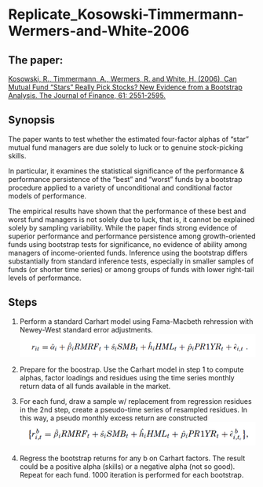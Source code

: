 # Replicate_Kosowski-Timmermann-Wermers-and-White-2006

## The paper: 

[Kosowski, R., Timmermann, A., Wermers, R. and White, H. (2006), Can Mutual Fund “Stars” Really Pick Stocks? New Evidence from a Bootstrap Analysis. The Journal of Finance, 61: 2551-2595.](https://www.researchgate.net/publication/4913482_Can_Mutual_Fund_Stars_Really_Pick_Stocks_New_Evidence_from_a_Bootstrap_Analysis)

## Synopsis
The paper wants to test whether the estimated four-factor alphas of “star” mutual fund managers are due solely to luck or to genuine stock-picking skills.

In particular, it examines the statistical significance of the performance & performance persistence of the “best” and “worst” funds by a bootstrap procedure applied to a variety of unconditional and conditional factor models of performance.

The empirical results have shown that  the performance of these best and worst fund managers is not solely due to luck, that is, it cannot be
explained solely by sampling variability.
While the paper finds strong evidence of superior performance and performance persistence among growth-oriented funds using bootstrap tests for significance, no evidence of ability among managers of income-oriented funds. Inference using the bootstrap differs substantially from standard inference tests, especially in smaller samples of funds (or shorter time series) or among groups of funds with lower right-tail levels of performance.

## Steps 
1. Perform a standard Carhart model using Fama-Macbeth rehression with Newey-West standard error adjustments.
![carhart](carhart_model.png)
  
2. Prepare for the boostrap. Use the Carhart model in step 1 to compute alphas, factor loadings and residues using the time series monthly return data of all funds available in the market.

3. For each fund, draw a sample w/ replacement from regression residues in the 2nd step, create a pseudo-time series of resampled residues. In this way, a pseudo monthly excess return are constructed
![bootstrap](bootstrap.png)

4. Regress the bootstrap returns for any b on Carhart factors. The result could be a positive alpha (skills) or a negative alpha (not so good). Repeat for each fund. 1000 iteration is performed for each bootstrap.

